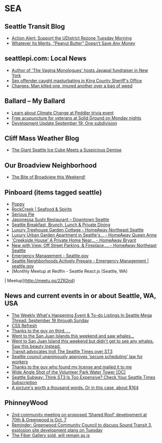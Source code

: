 # SEA

## Seattle Transit Blog
- [Action Alert: Support the UDistrict Rezone Tuesday Morning](http://feedproxy.google.com/~r/seattletransitblog/rss/~3/TbJitENLNb0/)
- [Whatever Its Merits, “Peanut Butter” Doesn’t Save Any Money](http://feedproxy.google.com/~r/seattletransitblog/rss/~3/5Jn1v3V9sgE/)

## seattlepi.com: Local News
- [Author of 'The Vagina Monologues' hosts Jayapal fundraiser in New York](http://www.seattlepi.com/local/politics/article/Author-of-The-Vagina-Monologues-hosts-Jayapal-9233078.php)
- [Sex offender caught masturbating in King County Sheriff's Office](http://www.seattlepi.com/local/crime/article/Registered-sex-offender-caught-masturbating-in-9233075.php)
- [Charges: Man killed one, injured another over a bag of weed](http://www.seattlepi.com/local/crime/article/Charges-Man-killed-one-injured-another-over-a-9232948.php)

## Ballard – My Ballard
- [Learn about Climate Change at Peddler trivia event](http://feedproxy.google.com/~r/myballard/~3/DLdFWVg0wLQ/)
- [Free acupuncture for veterans at Solid Ground on Monday nights](http://feedproxy.google.com/~r/myballard/~3/iosnIGgi1DA/)
- [Development Update September 19: One subdivision](http://feedproxy.google.com/~r/myballard/~3/25cVWSrHzKw/)

## Cliff Mass Weather Blog
- [The Giant Seattle Ice Cube Meets a Suspicious Demise](http://cliffmass.blogspot.com/2016/09/the-giant-seattle-ice-cube-meets.html)

## Our Broadview Neighborhood
- [The Bite of Broadview this Weekend!](http://www.broadviewseattle.org/2016/09/19/the-bite-of-broadview-this-weekend/)

## Pinboard (items tagged seattle)
- [Poppy](http://www.poppyseattle.com/)
- [RockCreek | Seafood & Spirits](http://www.rockcreekseattle.com/#_=_)
- [Serious Pie](http://www.seriouspieseattle.com/virginia)
- [Japonessa Sushi Restaurant – Downtown Seattle](http://www.japonessa.com/)
- [Seattle Breakfast, Brunch, Lunch & Private Dining](http://www.portagebaycafe.com/)
- [Luxury Treehouse Garden Cottage - HomeAway Northeast Seattle](https://www.homeaway.com/vacation-rental/p171713#photos)
- [Luxury Urban Garden Apartment in Seattle's... - HomeAway Queen Anne](https://www.homeaway.com/vacation-rental/p267698#calendar)
- ['Creekside House' A Private Home Near... - HomeAway Bryant](https://www.homeaway.com/vacation-rental/p624454vb)
- [New with View, Off Street Parking, & Fireplace,... - HomeAway Northeast Seattle](https://www.homeaway.com/vacation-rental/p353085vb)
- [Emergency Management - Seattle.gov](http://www.seattle.gov/emergency-management)
- [Seattle Neighborhoods Actively Prepare - Emergency Management | seattle.gov](http://www.seattle.gov/emergency-management/working-together/seattle-neighborhoods-actively-prepare)
- [Monthly Meetup at Redfin - 
Seattle React.js (Seattle, WA)


| Meetup](http://meetu.ps/2ZR2nd)

## News and current events in or about Seattle, WA, USA
- [The Weekly What's Happening Event & To-do Listings In Seattle Mega Thread: September 19 through Sunday](https://www.reddit.com/r/Seattle/comments/53gf78/the_weekly_whats_happening_event_todo_listings_in/)
- [CSS Refresh](https://www.reddit.com/r/Seattle/comments/53idpe/css_refresh/)
- [Thanks to the guy on third. . .](https://www.reddit.com/r/Seattle/comments/53kwy7/thanks_to_the_guy_on_third/)
- [Went to the San Juan Islands this weekend and saw whales...](https://www.reddit.com/r/Seattle/comments/53kf9v/went_to_the_san_juan_islands_this_weekend_and_saw/)
- [Went to San Juan Island this weekend but didn't get to see any whales. Saw this beauty instead.](https://www.reddit.com/r/Seattle/comments/53hoql/went_to_san_juan_island_this_weekend_but_didnt/)
- [Transit advocates troll The Seattle Times over ST3](https://www.reddit.com/r/Seattle/comments/53lwmt/transit_advocates_troll_the_seattle_times_over_st3/)
- [Seattle council unanimously approves 'secure scheduling' law for workers](https://www.reddit.com/r/Seattle/comments/53kino/seattle_council_unanimously_approves_secure/)
- [Thanks to the guy who found my license and mailed it to me](https://www.reddit.com/r/Seattle/comments/53ld6v/thanks_to_the_guy_who_found_my_license_and_mailed/)
- [Wide Angle Shot of the Volunteer Park Water Tower [OC]](https://www.reddit.com/r/Seattle/comments/53ldcg/wide_angle_shot_of_the_volunteer_park_water_tower/)
- [Seattle Subway: Think ST3 Is Too Expensive? Check Your Seattle Times Subscription](https://www.reddit.com/r/Seattle/comments/53it40/seattle_subway_think_st3_is_too_expensive_check/)
- [A picture's worth a thousand words. Or in this case, about $164](https://www.reddit.com/r/Seattle/comments/53iygg/a_pictures_worth_a_thousand_words_or_in_this_case/)

## PhinneyWood
- [2nd community meeting on proposed ‘Shared Roof’ development at 70th & Greenwood is Oct. 7](http://phinneywood.com/2016/09/19/2nd-community-meeting-on-proposed-shared-roof-development-at-70th-greenwood-is-oct-7/)
- [Reminder: Greenwood Community Council to discuss Sound Transit 3, explosion site development plans on Tuesday](http://phinneywood.com/2016/09/19/reminder-greenwood-community-council-to-discuss-sound-transit-3-explosion-site-development-plans-on-tuesday/)
- [The Fiber Gallery sold, will remain as is](http://phinneywood.com/2016/09/19/the-fiber-gallery-sold-will-remain-as-is/)


